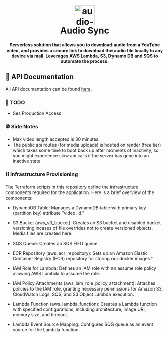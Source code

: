 <h1 align="center">
  <br>
  <a href="https://github.com/Oluwatunmise-olat"><img width="64" height="64" src="https://img.icons8.com/cotton/64/cloud-refresh.png" alt="audio-sync"/></a>
  <br>
  Audio Sync
  <br>
</h1>

<h4 align="center">Serverless solution that allows you to download audio from a YouTube video, and provides a secure link to download the audio file locally to any device via mail. Leverages AWS Lambda, S3, Dynamo DB and SQS to automate the process.</h4>

## 📇 API Documentation

All API documentation can be found [here](https://documenter.getpostman.com/view/16498899/2s9YypFNsB).

<!-- ## 👷🏽‍♂️ Installation And Usage -->

### 🚧 TODO

- Ses Production Access

### ☢️ Side Notes

- Max video length accepted is 30 minutes
- The public api routes (for media uploads) is hosted on render (free tier) which takes some time to boot back up after moments of inactivity, so you might experience slow api calls if the server has gone into an inactive state

### ⛓️ Infrastructure Provisioning

The Terraform scripts in this repository define the infrastructure components required for the application. Here is a brief overview of the components:

- DynamoDB Table:
  Manages a DynamoDB table with primary key (partition key) attribute "video_id."

- S3 Bucket (aws_s3_bucket):
  Creates an S3 bucket and disabled bucket versioning incases of file overrides not to create versioned objects. Media files are created here.

- SQS Queue:
  Creates an SQS FIFO queue.

- ECR Repository (aws_ecr_repository):
  Sets up an Amazon Elastic Container Registry (ECR) repository for storing our docker images."

- IAM Role for Lambda:
  Defines an IAM role with an assume role policy allowing AWS Lambda to assume the role.

- IAM Policy Attachments (aws_iam_role_policy_attachment):
  Attaches policies to the IAM role, granting necessary permissions for Amazon S3, CloudWatch Logs, SQS, and S3 Object Lambda execution.

- Lambda Function (aws_lambda_function):
  Creates a Lambda function with specified configurations, including architecture, image URI, memory size, and timeout.

- Lambda Event Source Mapping:
  Configures SQS queue as an event source for the Lambda function.
